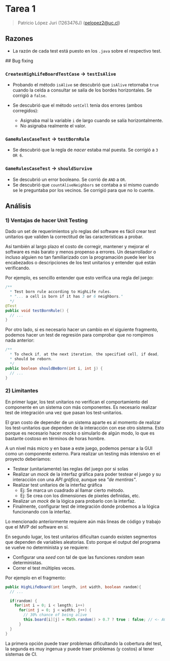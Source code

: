 # Tarea 1

> Patricio López Juri (1263476J) (pelopez2@uc.cl)

## Razones

* La razón de cada test está puesto en los `.java` sobre el respectivo test.

## Bug fixing

### `CreatesHighLifeBoardTestCase` -> `testIsAlive`

* Probando el método `isAlive` se descubrió que `isAlive` retornaba `true` cuando la celda a consultar se salía de los bordes horizontales. Se corrigió a `false`.

* Se descubrió que el método `setCell` tenía dos errores (ambos corregidos):
  * Asignaba mal la variable `i` de largo cuando se salía horizontalmente.
  * No asignaba realmente el valor.

### `GameRulesCaseTest` -> `testBornRule`

* Se descubrió que la regla de _nacer_ estaba mal puesta. Se corrigió a `3 OR 6`.

### `GameRulesCaseTest` -> `shouldSurvive`

* Se descubrió un error booleano. Se corrió de `AND` a `OR`.
* Se descubrió que `countAliveNeighbors` se contaba a sí mismo cuando se le preguntaba por los vecinos. Se corrigió para que no lo cuente.

## Análisis

### 1) Ventajas de hacer Unit Testing

Dado un set de requerimientos y/o reglas del software es fácil crear test unitarios que validen la correctitud de las características a probar.

Así también al largo plazo el costo de corregir, mantener y mejorar el software es más barato y menos propenso a errores. Un desarrollador o incluso alguien no tan familiarizado con la programación puede leer los encabezados o descripciones de los test unitarios y entender qué están verificando.

Por ejemplo, es sencillo entender que esto verifica una regla del juego:

```java
/**
  * Test born rule according to HighLife rules.
  * "... a cell is born if it has 3 or 6 neighbors."
  */
@Test
public void testBornRule() {
  // ...
}
```

Por otro lado, si es necesario hacer un cambio en el siguiente fragmento, podemos hacer un test de regresión para comprobar que no rompimos nada anterior:

```java
/**
  * To check if, at the next iteration, the specified cell, if dead,
  * should be reborn.
  */
public boolean shouldBeBorn(int i, int j) {
  // ...
}
```

### 2) Limitantes

En primer lugar, los test unitarios no verifican el comportamiento del componente en un sistema con más componentes. Es necesario realizar test de integración una vez que pasan los test-unitarios.

El gran costo de depender de un sistema aparte es al momento de realizar los test-unitarios que dependen de la interacción con ese otro sistema. Esto porque es necesario hacer _mocks_ o simularlo de algún modo, lo que es bastante costoso en términos de horas hombre.

A un nivel más micro y en base a este juego, podemos pensar a la GUI como un componente externo. Para realizar un testing más intensivo en el proyecto deberíamos:

* Testear (unitariamente) las reglas del juego por si solas
* Realizar un _mock_ de la interfaz gráfica para poder testear el juego y su interacción con una _API gráfica_, aunque sea _"de mentiras"_.
* Realizar test unitarios de la interfaz gráfica
  * Ej: Se marca un cuadrado al llamar cierto método.
  * Ej: Se crea con los dimensiones de pixeles definidas, etc.
* Realizar un _mock_ de la lógica para probarlo con la interfaz.
* Finalmente, configurar test de integración donde probemos a la lógica funcionando con la interfaz.

Lo mencionado anteriormente requiere aún más lineas de código y trabajo que el MVP del software en sí.

En segundo lugar, los test unitarios dificultan cuando existen segmentos que dependen de variables aleatorias. Esto porque el output del programa se vuelve no determinista y se requiere:

* Configurar una _seed_ con tal de que las funciones _random_  sean deterministas.
* Correr el test múltiples veces.

Por ejemplo en el fragmento:

```java
public HighLifeBoard(int length, int width, boolean random){
  // ...

  if(random) {
    for(int i = 0; i < length; i++)
      for(int j = 0; j < width; j++) {
        // 30% chance of being alive
        this.board[i][j] = Math.random() > 0.7 ? true : false; // <- AQUÍ
      }
  }
}
```

La primera opción puede traer problemas dificultando la cobertura del test, la segunda es muy ingenua y puede traer problemas (y costos) al tener sistemas de CI.

